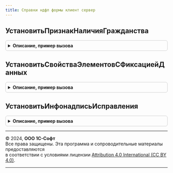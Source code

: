 ```yaml
---
title: Справки ндфл формы клиент сервер
---
```



## УстановитьПризнакНаличияГражданства
<details style="margin: 1em 0; padding: 0.5em; border: 1px solid #ccc; border-radius: 6px;">

<summary style="font-weight: bold; cursor: pointer;">Описание, пример вызова</summary>

```bsl

// Устанавливает признак наличия гражданства на форме
//
// Параметры:
//  Форма            - ФормаКлиентскогоПриложения
//  ДанныеСправки    - ДанныеФормыСтруктура
//
Процедура УстановитьПризнакНаличияГражданства(Форма, ДанныеСправки) Экспорт
```

Пример вызова
```bsl
СправкиНДФЛФормыКлиентСервер.УстановитьПризнакНаличияГражданства(Форма, ДанныеСправки) 
```
</details>

## УстановитьСвойстваЭлементовСФиксациейДанных
<details style="margin: 1em 0; padding: 0.5em; border: 1px solid #ccc; border-radius: 6px;">

<summary style="font-weight: bold; cursor: pointer;">Описание, пример вызова</summary>

```bsl

// Устанавливает свойств для фиксированных элементов
//
// Параметры:
//  Форма            - ФормаКлиентскогоПриложения
//  ДанныеСправки    - ДанныеФормыСтруктура
//  ДокументПроведен - Булево
//
Процедура УстановитьСвойстваЭлементовСФиксациейДанных(Форма, ДанныеСправки, ДокументПроведен = Ложь) Экспорт
```

Пример вызова
```bsl
СправкиНДФЛФормыКлиентСервер.УстановитьСвойстваЭлементовСФиксациейДанных(Форма, ДанныеСправки, ДокументПроведен);
```
</details>

## УстановитьИнфонадписьИсправления
<details style="margin: 1em 0; padding: 0.5em; border: 1px solid #ccc; border-radius: 6px;">

<summary style="font-weight: bold; cursor: pointer;">Описание, пример вызова</summary>

```bsl

// Устанавливает соответствующую надпись в зависимости от документа вызова,
// наличия фиксированных данных и проведенности документа.
//
// Параметры:
//  Инфонадпись          - Строка	 - текущая надпись
//  ДанныеСправки		 - ДанныеФормыСтруктура
//  ДокументПроведен	 - Булево
//  ДляНалогаНаПрибыль	 - Булево
//
Процедура УстановитьИнфонадписьИсправления(Инфонадпись, ДанныеСправки, ДокументПроведен = Ложь, ДляНалогаНаПрибыль = Ложь) Экспорт
```

Пример вызова
```bsl
СправкиНДФЛФормыКлиентСервер.УстановитьИнфонадписьИсправления(Инфонадпись, ДанныеСправки, ДокументПроведен, ДляНалогаНаПрибыль);
```
</details>

---

© 2024, **ООО 1С-Софт**  
Все права защищены. Эта программа и сопроводительные материалы предоставляются  
в соответствии с условиями лицензии [Attribution 4.0 International (CC BY 4.0)](https://creativecommons.org/licenses/by/4.0/legalcode).

---
